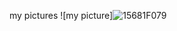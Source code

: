 my pictures
![my picture]![15681F079](https://github.com/AdiBarelMeisel/AdiBarelMeisel.github.io/assets/168352968/3c6df77e-0c43-42bf-962c-53ca7dc14603)
